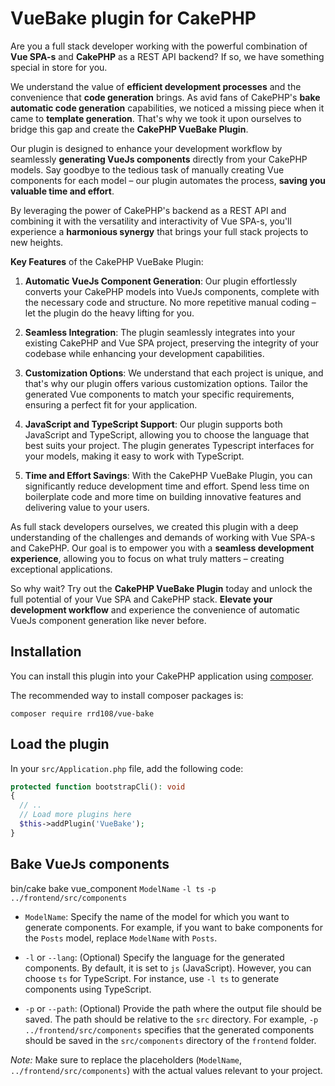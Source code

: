 # VueBake plugin for CakePHP

Are you a full stack developer working with the powerful combination of **Vue SPA-s** and **CakePHP** as a REST API backend? If so, we have something special in store for you.

We understand the value of **efficient development processes** and the convenience that **code generation** brings. As avid fans of CakePHP's **bake automatic code generation** capabilities, we noticed a missing piece when it came to **template generation**. That's why we took it upon ourselves to bridge this gap and create the **CakePHP VueBake Plugin**.

Our plugin is designed to enhance your development workflow by seamlessly **generating VueJs components** directly from your CakePHP models. Say goodbye to the tedious task of manually creating Vue components for each model – our plugin automates the process, **saving you valuable time and effort**.

By leveraging the power of CakePHP's backend as a REST API and combining it with the versatility and interactivity of Vue SPA-s, you'll experience a **harmonious synergy** that brings your full stack projects to new heights.

**Key Features** of the CakePHP VueBake Plugin:

1. **Automatic VueJs Component Generation**: Our plugin effortlessly converts your CakePHP models into VueJs components, complete with the necessary code and structure. No more repetitive manual coding – let the plugin do the heavy lifting for you.

2. **Seamless Integration**: The plugin seamlessly integrates into your existing CakePHP and Vue SPA project, preserving the integrity of your codebase while enhancing your development capabilities.

3. **Customization Options**: We understand that each project is unique, and that's why our plugin offers various customization options. Tailor the generated Vue components to match your specific requirements, ensuring a perfect fit for your application.

4. **JavaScript and TypeScript Support**: Our plugin supports both JavaScript and TypeScript, allowing you to choose the language that best suits your project. The plugin generates Typescript interfaces for your models, making it easy to work with TypeScript.

5. **Time and Effort Savings**: With the CakePHP VueBake Plugin, you can significantly reduce development time and effort. Spend less time on boilerplate code and more time on building innovative features and delivering value to your users.

As full stack developers ourselves, we created this plugin with a deep understanding of the challenges and demands of working with Vue SPA-s and CakePHP. Our goal is to empower you with a **seamless development experience**, allowing you to focus on what truly matters – creating exceptional applications.

So why wait? Try out the **CakePHP VueBake Plugin** today and unlock the full potential of your Vue SPA and CakePHP stack. **Elevate your development workflow** and experience the convenience of automatic VueJs component generation like never before.

## Installation

You can install this plugin into your CakePHP application using [composer](https://getcomposer.org).

The recommended way to install composer packages is:

```
composer require rrd108/vue-bake
```

## Load the plugin

In your `src/Application.php` file, add the following code:

```php
protected function bootstrapCli(): void
{
  // ..
  // Load more plugins here
  $this->addPlugin('VueBake');
}
```

## Bake VueJs components

bin/cake bake vue_component `ModelName` `-l ts` `-p ../frontend/src/components`

- `ModelName`: Specify the name of the model for which you want to generate components. For example, if you want to bake components for the `Posts` model, replace `ModelName` with `Posts`.

- `-l` or `--lang`: (Optional) Specify the language for the generated components. By default, it is set to `js` (JavaScript). However, you can choose `ts` for TypeScript. For instance, use `-l ts` to generate components using TypeScript.

- `-p` or `--path`: (Optional) Provide the path where the output file should be saved. The path should be relative to the `src` directory. For example, `-p ../frontend/src/components` specifies that the generated components should be saved in the `src/components` directory of the `frontend` folder.

_Note:_ Make sure to replace the placeholders (`ModelName`, `../frontend/src/components`) with the actual values relevant to your project.
